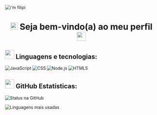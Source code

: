
![i'm filipi](https://github.com/imfilipi/imfilipi/blob/main/i'mfilipi-banner.png?raw=true)
<h1 align="center"> <img src ="https://cdn.discordapp.com/emojis/832373526844407869.gif?v=1" width="24" height="24">
Seja bem-vindo(a) ao meu perfil
<img src ="https://cdn.discordapp.com/emojis/832373526844407869.gif?v=1" width="30" height="30"> </h1>

<h2><img src= "https://cdn.discordapp.com/emojis/833140181795995650.gif?v=1" width="30" height="30"> Linguagens e tecnologias:</h2>

![JavaScript](https://img.shields.io/badge/-JavaScript-fff?style=for-the-badge&logo=javascript&logoColor=9800ff)
![CSS](https://img.shields.io/badge/-CSS3-fff?style=for-the-badge&logo=css&logoColor=9800ff)
![Node.js](https://img.shields.io/badge/-Node.js-fff?style=for-the-badge&logo=node.js&logoColor=9800ff)
![HTML5](https://img.shields.io/badge/-HTML5-fff?style=for-the-badge&logo=HTML5&logoColor=9800ff)

<h2> <img src="https://cdn.discordapp.com/emojis/832371660782829580.png?v=1" width="30" heigth="30"> GitHub Estatísticas: </h2>

![Status na GitHub](https://github-readme-stats.vercel.app/api?username=imfilipi&show_icons=true&icon_color=9800ff&theme=light&title_color=9800ff&hide_title=true)

![Linguagens mais usadas](https://github-readme-stats.vercel.app/api/wakatime?username=imfilipi&&theme=light&hide_title=true)
